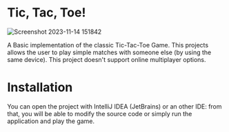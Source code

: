 # Tic, Tac, Toe!
![Screenshot 2023-11-14 151842](https://github.com/pepperjackdev/tic-tac-toe/assets/98756989/5f3cd2e3-4c76-4bd3-8dea-831cdd07a7d7)

A Basic implementation of the classic Tic-Tac-Toe Game. This projects allows the user to play simple matches with someone else (by using the same device). This project doesn't support online multiplayer options.

# Installation
You can open the project with IntelliJ IDEA (JetBrains) or an other IDE: from that, you will be able to modify the source code or simply run the application and play the game.
